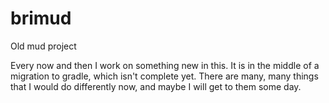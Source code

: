 brimud
======

Old mud project

Every now and then I work on something new in this. It is in the middle of a migration to gradle, which isn't complete yet. There are many, many things that I would do differently now, and maybe I will get to them some day.
